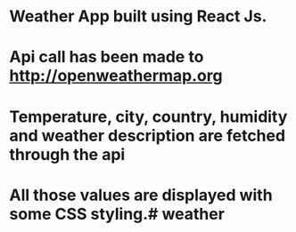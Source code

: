 # Weather App built using React Js.

# Api call has been made to http://openweathermap.org

# Temperature, city, country, humidity and weather description are fetched through the api

# All those values are displayed with some CSS styling.# weather
